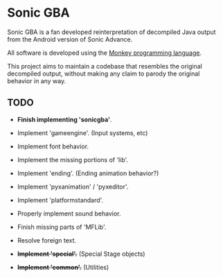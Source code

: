 # Sonic GBA

Sonic GBA is a fan developed reinterpretation of decompiled Java output from the Android version of Sonic Advance.

All software is developed using the [Monkey programming language](https://github.com/blitz-research/monkey).

This project aims to maintain a codebase that resembles the original decompiled output,
without making any claim to parody the original behavior in any way.

## TODO
* **Finish implementing 'sonicgba'**.
* Implement 'gameengine'. (Input systems, etc)
* Implement font behavior.
* Implement the missing portions of 'lib'.
* Implement 'ending'. (Ending animation behavior?)
* Implement 'pyxanimation' / 'pyxeditor'.
* Implement 'platformstandard'.
* Properly implement sound behavior.
* Finish missing parts of 'MFLib'.
* Resolve foreign text.

* **~~Implement 'special'.~~** (Special Stage objects)
* **~~Implement 'common'.~~** (Utilities)
